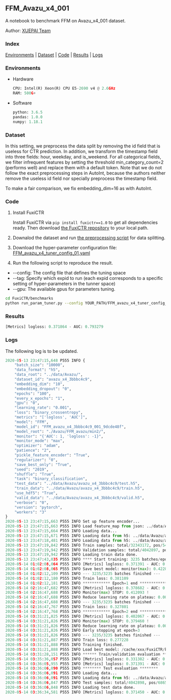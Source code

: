## FFM_Avazu_x4_001

A notebook to benchmark FFM on Avazu_x4_001 dataset.

Author: [XUEPAI Team](https://github.com/xue-pai)


### Index
[Environments](#Environments) | [Dataset](#Dataset) | [Code](#Code) | [Results](#Results) | [Logs](#Logs)

### Environments
+ Hardware

  ```python
  CPU: Intel(R) Xeon(R) CPU E5-2690 v4 @ 2.6GHz
  RAM: 500G+
  ```
+ Software

  ```python
  python: 3.6.5
  pandas: 1.0.0
  numpy: 1.18.1
  ```

### Dataset
In this setting, we preprocess the data split by removing the id field that is useless for CTR prediction. In addition, we transform the timestamp field into three fields: hour, weekday, and is_weekend. For all categorical fields, we filter infrequent features by setting the threshold min_category_count=2 (performs well) and replace them with a default <OOV> token. Note that we do not follow the exact preprocessing steps in AutoInt, because the authors neither remove the useless id field nor specially preprocess the timestamp field.

To make a fair comparison, we fix embedding_dim=16 as with AutoInt.


### Code
1. Install FuxiCTR
  
    Install FuxiCTR via `pip install fuxictr==1.0` to get all dependencies ready. Then download [the FuxiCTR repository](https://github.com/huawei-noah/benchmark/archive/53e314461c19dbc7f462b42bf0f0bfae020dc398.zip) to your local path.

2. Downalod the dataset and run [the preprocessing script](https://github.com/xue-pai/Open-CTR-Benchmark/blob/master/datasets/Avazu/Avazu_x4/split_avazu_x4.py) for data splitting. 

3. Download the hyper-parameter configuration file: [FFM_avazu_x4_tuner_config_01.yaml](./FFM_avazu_x4_tuner_config_01.yaml)

4. Run the following script to reproduce the result. 
  + --config: The config file that defines the tuning space
  + --tag: Specify which expid to run (each expid corresponds to a specific setting of hyper-parameters in the tunner space)
  + --gpu: The available gpus for parameters tuning.

  ```bash
  cd FuxiCTR/benchmarks
  python run_param_tuner.py --config YOUR_PATH/FFM_avazu_x4_tuner_config_01.yaml --tag 003 --gpu 0
  ```

### Results
```python
[Metrics] logloss: 0.371864 - AUC: 0.793279
```

### Logs
The following log is to be updated.
```python
2020-05-13 23:47:15,648 P555 INFO {
    "batch_size": "10000",
    "data_format": "h5",
    "data_root": "../data/Avazu/",
    "dataset_id": "avazu_x4_3bbbc4c9",
    "embedding_dim": "10",
    "embedding_dropout": "0",
    "epochs": "100",
    "every_x_epochs": "1",
    "gpu": "0",
    "learning_rate": "0.001",
    "loss": "binary_crossentropy",
    "metrics": "['logloss', 'AUC']",
    "model": "FFM",
    "model_id": "FFM_avazu_x4_3bbbc4c9_001_9dcde48f",
    "model_root": "./Avazu/FFM_avazu/min2/",
    "monitor": "{'AUC': 1, 'logloss': -1}",
    "monitor_mode": "max",
    "optimizer": "adam",
    "patience": "2",
    "pickle_feature_encoder": "True",
    "regularizer": "0",
    "save_best_only": "True",
    "seed": "2019",
    "shuffle": "True",
    "task": "binary_classification",
    "test_data": "../data/Avazu/avazu_x4_3bbbc4c9/test.h5",
    "train_data": "../data/Avazu/avazu_x4_3bbbc4c9/train.h5",
    "use_hdf5": "True",
    "valid_data": "../data/Avazu/avazu_x4_3bbbc4c9/valid.h5",
    "verbose": "0",
    "version": "pytorch",
    "workers": "3"
}
2020-05-13 23:47:15,663 P555 INFO Set up feature encoder...
2020-05-13 23:47:15,663 P555 INFO Load feature_map from json: ../data/Avazu/avazu_x4_3bbbc4c9/feature_map.json
2020-05-13 23:47:15,664 P555 INFO Loading data...
2020-05-13 23:47:15,671 P555 INFO Loading data from h5: ../data/Avazu/avazu_x4_3bbbc4c9/train.h5
2020-05-13 23:47:18,481 P555 INFO Loading data from h5: ../data/Avazu/avazu_x4_3bbbc4c9/valid.h5
2020-05-13 23:47:19,842 P555 INFO Train samples: total/32343172, pos/5492052, neg/26851120, ratio/16.98%
2020-05-13 23:47:19,942 P555 INFO Validation samples: total/4042897, pos/686507, neg/3356390, ratio/16.98%
2020-05-13 23:47:19,942 P555 INFO Loading train data done.
2020-05-13 23:47:43,035 P555 INFO **** Start training: 3235 batches/epoch ****
2020-05-14 01:02:08,064 P555 INFO [Metrics] logloss: 0.371391 - AUC: 0.794224
2020-05-14 01:02:08,065 P555 INFO Save best model: monitor(max): 0.422833
2020-05-14 01:02:12,109 P555 INFO --- 3235/3235 batches finished ---
2020-05-14 01:02:12,180 P555 INFO Train loss: 0.381109
2020-05-14 01:02:12,181 P555 INFO ************ Epoch=1 end ************
2020-05-14 02:16:47,682 P555 INFO [Metrics] logloss: 0.378682 - AUC: 0.790775
2020-05-14 02:16:47,688 P555 INFO Monitor(max) STOP: 0.412093 !
2020-05-14 02:16:47,688 P555 INFO Reduce learning rate on plateau: 0.000100
2020-05-14 02:16:47,688 P555 INFO --- 3235/3235 batches finished ---
2020-05-14 02:16:47,767 P555 INFO Train loss: 0.327801
2020-05-14 02:16:47,768 P555 INFO ************ Epoch=2 end ************
2020-05-14 03:31:21,825 P555 INFO [Metrics] logloss: 0.402067 - AUC: 0.781527
2020-05-14 03:31:21,826 P555 INFO Monitor(max) STOP: 0.379460 !
2020-05-14 03:31:21,826 P555 INFO Reduce learning rate on plateau: 0.000010
2020-05-14 03:31:21,826 P555 INFO Early stopping at epoch=3
2020-05-14 03:31:21,826 P555 INFO --- 3235/3235 batches finished ---
2020-05-14 03:31:21,887 P555 INFO Train loss: 0.277228
2020-05-14 03:31:21,888 P555 INFO Training finished.
2020-05-14 03:31:21,888 P555 INFO Load best model: /cache/xxx/FuxiCTR/benchmarks/Avazu/FFM_avazu/min2/avazu_x4_3bbbc4c9/FFM_avazu_x4_3bbbc4c9_001_9dcde48f_model.ckpt
2020-05-14 03:31:28,151 P555 INFO ****** Train/validation evaluation ******
2020-05-14 03:35:36,057 P555 INFO [Metrics] logloss: 0.331382 - AUC: 0.854428
2020-05-14 03:36:05,955 P555 INFO [Metrics] logloss: 0.371391 - AUC: 0.794224
2020-05-14 03:36:06,090 P555 INFO ******** Test evaluation ********
2020-05-14 03:36:06,091 P555 INFO Loading data...
2020-05-14 03:36:06,091 P555 INFO Loading data from h5: ../data/Avazu/avazu_x4_3bbbc4c9/test.h5
2020-05-14 03:36:06,847 P555 INFO Test samples: total/4042898, pos/686507, neg/3356391, ratio/16.98%
2020-05-14 03:36:06,848 P555 INFO Loading test data done.
2020-05-14 03:36:34,581 P555 INFO [Metrics] logloss: 0.371450 - AUC: 0.794166


```
